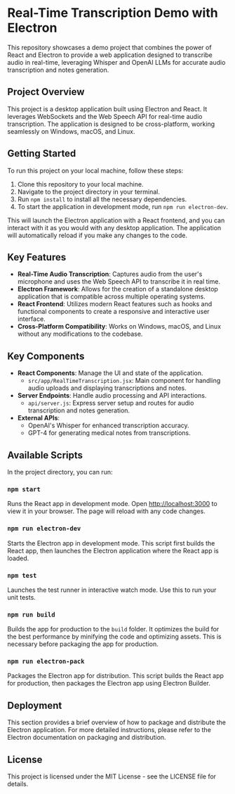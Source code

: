 # Real-Time Transcription Demo with Electron

This repository showcases a demo project that combines the power of React and Electron to provide a web application designed to transcribe audio in real-time, leveraging Whisper and OpenAI LLMs for accurate audio transcription and notes generation.

## Project Overview

This project is a desktop application built using Electron and React. It leverages WebSockets and the Web Speech API for real-time audio transcription. The application is designed to be cross-platform, working seamlessly on Windows, macOS, and Linux.

## Getting Started

To run this project on your local machine, follow these steps:

1. Clone this repository to your local machine.
2. Navigate to the project directory in your terminal.
3. Run `npm install` to install all the necessary dependencies.
4. To start the application in development mode, run `npm run electron-dev`.

This will launch the Electron application with a React frontend, and you can interact with it as you would with any desktop application. The application will automatically reload if you make any changes to the code.

## Key Features

- **Real-Time Audio Transcription**: Captures audio from the user's microphone and uses the Web Speech API to transcribe it in real time.
- **Electron Framework**: Allows for the creation of a standalone desktop application that is compatible across multiple operating systems.
- **React Frontend**: Utilizes modern React features such as hooks and functional components to create a responsive and interactive user interface.
- **Cross-Platform Compatibility**: Works on Windows, macOS, and Linux without any modifications to the codebase.


## Key Components
- **React Components**: Manage the UI and state of the application.
  - `src/app/RealTimeTranscription.jsx`: Main component for handling audio uploads and displaying transcriptions and notes.
- **Server Endpoints**: Handle audio processing and API interactions.
  - `api/server.js`: Express server setup and routes for audio transcription and notes generation.
- **External APIs**:
  - OpenAI's Whisper for enhanced transcription accuracy.
  - GPT-4 for generating medical notes from transcriptions.

## Available Scripts

In the project directory, you can run:

### `npm start`

Runs the React app in development mode. Open [http://localhost:3000](http://localhost:3000) to view it in your browser. The page will reload with any code changes.

### `npm run electron-dev`

Starts the Electron app in development mode. This script first builds the React app, then launches the Electron application where the React app is loaded.

### `npm test`

Launches the test runner in interactive watch mode. Use this to run your unit tests.

### `npm run build`

Builds the app for production to the `build` folder. It optimizes the build for the best performance by minifying the code and optimizing assets. This is necessary before packaging the app for production.

### `npm run electron-pack`

Packages the Electron app for distribution. This script builds the React app for production, then packages the Electron app using Electron Builder.

## Deployment

This section provides a brief overview of how to package and distribute the Electron application. For more detailed instructions, please refer to the Electron documentation on packaging and distribution.

## License

This project is licensed under the MIT License - see the LICENSE file for details.

